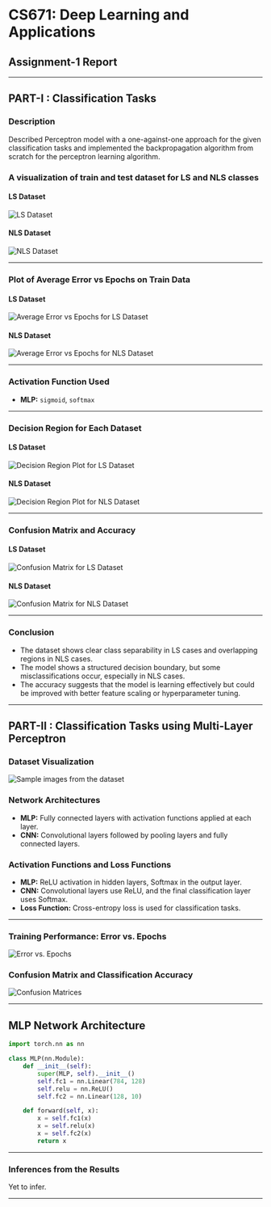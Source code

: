 # CS671: Deep Learning and Applications  
## Assignment-1 Report  

---  

## PART-I : Classification Tasks  

### **Description**  
Described Perceptron model with a one-against-one approach for the given classification tasks and implemented the backpropagation algorithm from scratch for the perceptron learning algorithm.  

### **A visualization of train and test dataset for LS and NLS classes**  

#### **LS Dataset**  
![LS Dataset](Outputs/LS_data_visulization.png)  

#### **NLS Dataset**  
![NLS Dataset](Outputs/NLS_data_visulization.png)  

---  

### **Plot of Average Error vs Epochs on Train Data**  

#### **LS Dataset**  
![Average Error vs Epochs for LS Dataset](Outputs/LS_avgloss_vs_epochs.png)  

#### **NLS Dataset**  
![Average Error vs Epochs for NLS Dataset](Outputs/NLS_avgloss_vs_epochs.png)  

---  

### **Activation Function Used**  
- **MLP:** `sigmoid`, `softmax`

---  

### **Decision Region for Each Dataset**  

#### **LS Dataset**  
![Decision Region Plot for LS Dataset](Outputs/LS_decision_boundry.png)  

#### **NLS Dataset**  
![Decision Region Plot for NLS Dataset](Outputs/NLS_boundary_lines_for_dataset.png)  

---  

### **Confusion Matrix and Accuracy**  

#### **LS Dataset**  
![Confusion Matrix for LS Dataset](Outputs/LS_confusion_matrix.png)  

#### **NLS Dataset**  
![Confusion Matrix for NLS Dataset](Outputs/NLS_confusion_matrix.png)  

---  

### **Conclusion**  
- The dataset shows clear class separability in LS cases and overlapping regions in NLS cases.  
- The model shows a structured decision boundary, but some misclassifications occur, especially in NLS cases.  
- The accuracy suggests that the model is learning effectively but could be improved with better feature scaling or hyperparameter tuning.  

---  

## PART-II : Classification Tasks using Multi-Layer Perceptron  

### **Dataset Visualization**  
![Sample images from the dataset](MNIST-Dataset.png)  

### **Network Architectures**  
- **MLP:** Fully connected layers with activation functions applied at each layer.  
- **CNN:** Convolutional layers followed by pooling layers and fully connected layers.  

### **Activation Functions and Loss Functions**  
- **MLP:** ReLU activation in hidden layers, Softmax in the output layer.  
- **CNN:** Convolutional layers use ReLU, and the final classification layer uses Softmax.  
- **Loss Function:** Cross-entropy loss is used for classification tasks.  

---  

### **Training Performance: Error vs. Epochs**  
![Error vs. Epochs](EpochvsLoss_MNIST.png)  

### **Confusion Matrix and Classification Accuracy**  
![Confusion Matrices](CM_MNIST.png)  

---  

## **MLP Network Architecture**  

```python
import torch.nn as nn

class MLP(nn.Module):
    def __init__(self):
        super(MLP, self).__init__()
        self.fc1 = nn.Linear(784, 128)
        self.relu = nn.ReLU()
        self.fc2 = nn.Linear(128, 10)

    def forward(self, x):
        x = self.fc1(x)
        x = self.relu(x)
        x = self.fc2(x)
        return x
```

---  

### **Inferences from the Results**  
Yet to infer.  

---  

